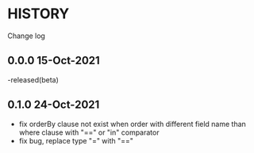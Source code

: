 # HISTORY

Change log

## 0.0.0 15-Oct-2021

-released(beta)

## 0.1.0 24-Oct-2021

- fix orderBy clause not exist when order with different field name than where clause with "==" or "in" comparator
- fix bug, replace type "=" with "=="
